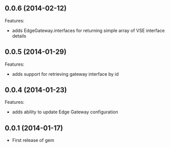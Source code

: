 ## 0.0.6 (2014-02-12)

Features:

  - adds EdgeGateway.interfaces for returning simple array of VSE interface details

## 0.0.5 (2014-01-29)

Features:

  - adds support for retrieving gateway interface by id

## 0.0.4 (2014-01-23)

Features:

  - adds ability to update Edge Gateway configuration

## 0.0.1 (2014-01-17)

  - First release of gem
